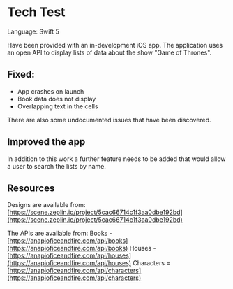 # Tech Test

Language: Swift 5

Have been provided with an in-development iOS app. The application uses an open API to display lists of data about the show "Game of Thrones".

## Fixed:

- App crashes on launch
- Book data does not display
- Overlapping text in the cells

There are also some undocumented issues that have been discovered.

## Improved the app

In addition to this work a further feature needs to be added that would allow a user to search the lists by name.

## Resources

Designs are available from: [https://scene.zeplin.io/project/5cac66714c1f3aa0dbe192bd](https://scene.zeplin.io/project/5cac66714c1f3aa0dbe192bd)

The APIs are available from:
Books - [https://anapioficeandfire.com/api/books](https://anapioficeandfire.com/api/books)
Houses - [https://anapioficeandfire.com/api/houses](https://anapioficeandfire.com/api/houses)
Characters = [https://anapioficeandfire.com/api/characters](https://anapioficeandfire.com/api/characters)
